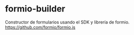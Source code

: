 # formio-builder
Constructor de formularios usando el SDK y librería de formio. https://github.com/formio/formio.js
